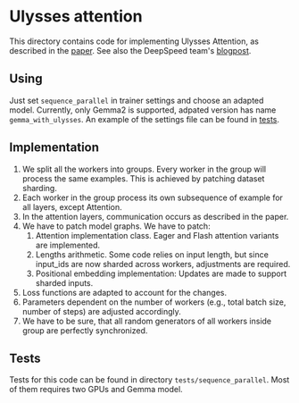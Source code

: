 # Ulysses attention

This directory contains code for implementing Ulysses Attention, as described in the [paper](https://arxiv.org/abs/2309.14509).
See also the DeepSpeed team's [blogpost](https://www.deepspeed.ai/tutorials/ds-sequence/).

## Using
Just set `sequence_parallel` in trainer settings and choose an adapted model.
Currently, only Gemma2 is supported, adpated version has name `gemma_with_ulysses`. An example of the settings file can be found in [tests](../../tests/fixtures/configs/train/dpo/dpo_with_seq_p.json).


## Implementation
1. We split all the workers into groups. Every worker in the group will process the same examples.
This is achieved by patching dataset sharding.
1. Each worker in the group process its own subsequence of example for all layers, except Attention.
1. In the attention layers, communication occurs as described in the paper.
1. We have to patch model graphs. We have to patch:
    1. Attention implementation class. Eager and Flash attention variants are implemented.
    1. Lengths arithmetic. Some code relies on input length, but since input_ids are now sharded across workers, adjustments are required.
    1. Positional embedding implementation: Updates are made to support sharded inputs.
1. Loss functions are adapted to account for the changes.
1. Parameters dependent on the number of workers (e.g., total batch size, number of steps) are adjusted accordingly.
1. We have to be sure, that all random generators of all workers inside group are perfectly synchronized.

## Tests
Tests for this code can be found in directory `tests/sequence_parallel`.
Most of them requires two GPUs and Gemma model.